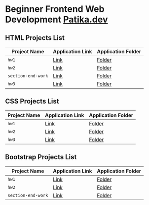 # Beginner Frontend Web Development [Patika.dev](https://www.patika.dev/)


## HTML Projects List

| Project Name | Application Link | Application Folder |
| ------------- | ------------- | ------------- |
| `hw1` | [Link](https://nejlasahin.github.io/beginner-frontend-web-development/html/hw1/index.html) | [Folder](https://github.com/nejlasahin/beginner-frontend-web-development/tree/main/html/hw1) |
| `hw2` | [Link](https://nejlasahin.github.io/beginner-frontend-web-development/html/hw2/index.html) | [Folder](https://github.com/nejlasahin/beginner-frontend-web-development/tree/main/html/hw2) |
| `section-end-work` | [Link](https://nejlasahin.github.io/beginner-frontend-web-development/html/section-end-work/index.html) | [Folder](https://github.com/nejlasahin/beginner-frontend-web-development/tree/main/html/section-end-work) |
| `hw3` | [Link](https://nejlasahin.github.io/beginner-frontend-web-development/html/hw3/index.html) | [Folder](https://github.com/nejlasahin/beginner-frontend-web-development/tree/main/html/hw3) |


## CSS Projects List

| Project Name | Application Link | Application Folder |
| ------------- | ------------- | ------------- |
| `hw1` | [Link](https://nejlasahin.github.io/beginner-frontend-web-development/css/hw1/index.html) | [Folder](https://github.com/nejlasahin/beginner-frontend-web-development/tree/main/css/hw1) |
| `hw2` | [Link](https://nejlasahin.github.io/beginner-frontend-web-development/css/hw2/index.html) | [Folder](https://github.com/nejlasahin/beginner-frontend-web-development/tree/main/css/hw2) |
| `hw3` | [Link](https://nejlasahin.github.io/beginner-frontend-web-development/css/hw3/index.html) | [Folder](https://github.com/nejlasahin/beginner-frontend-web-development/tree/main/css/hw3) |

## Bootstrap Projects List

| Project Name | Application Link | Application Folder |
| ------------- | ------------- | ------------- |
| `hw1` | [Link](https://nejlasahin.github.io/beginner-frontend-web-development/bootstrap/hw1/index.html) | [Folder](https://github.com/nejlasahin/beginner-frontend-web-development/tree/main/bootstrap/hw1) |
| `hw2` | [Link](https://nejlasahin.github.io/beginner-frontend-web-development/bootstrap/hw2/index.html) | [Folder](https://github.com/nejlasahin/beginner-frontend-web-development/tree/main/bootstrap/hw2) |
| `section-end-work` | [Link](https://nejlasahin.github.io/beginner-frontend-web-development/bootstrap/section-end-work/index.html) | [Folder](https://github.com/nejlasahin/beginner-frontend-web-development/tree/main/bootstrap/section-end-work) |

